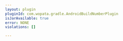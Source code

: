 ```yaml
---
layout: plugin
pluginId: com.wopata.gradle.AndroidBuildNumberPlugin
isJarAvailable: true
error: NONE
violations: []

---
```

